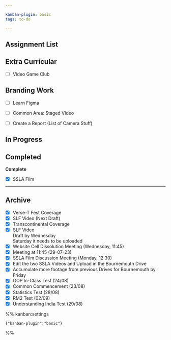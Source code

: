 ```yaml
---

kanban-plugin: basic
tags: to-do

---
```


## Assignment List



## Extra Curricular

- [ ] Video Game Club


## Branding Work

- [ ] Learn Figma
- [ ] Common Area: Staged Video
- [ ] Create a Report (List of Camera Stuff)


## In Progress



## Completed

**Complete**
- [x] SSLA Film


***

## Archive

- [x] Verse-T Fest Coverage
- [x] SLF Video (Next Draft)
- [x] Transcontinental Coverage
- [x] SLF Video <br>Draft by Wednesday<br>Saturday it needs to be uploaded
- [x] Website Cell Dissolution Meeting (Wednesday, 11:45)
- [x] Meeting at 11:45 (29-07-23)
- [x] SSLA Film Discussion Meeting (Monday, 12:30)
- [x] Edit the two SSLA Videos and Upload in the Bournemouth Drive
- [x] Accumulate more footage from previous Drives for Bournemouth by Friday
- [x] OOP In-Class Test (24/08)
- [x] Common Commencement (23/08)
- [x] Statistics Test (28/08)
- [x] RM2 Test (02/09)
- [x] Understanding India Test (29/08)

%% kanban:settings
```
{"kanban-plugin":"basic"}
```
%%